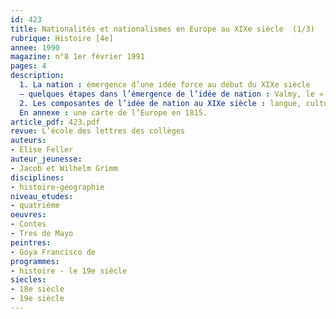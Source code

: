 ```yaml
---
id: 423
title: Nationalités et nationalismes en Europe au XIXe siècle  (1/3)
rubrique: Histoire [4e]
annee: 1990
magazine: n°8 1er février 1991
pages: 4
description: 
  1. La nation : émergence d’une idée force au début du XIXe siècle
  – quelques étapes dans l’émergence de l’idée de nation : Valmy, le « Tres de Mayo » par Goya, les contes de Grimm, la machine à vapeur, le Congrès de Vienne
  2. Les composantes de l’idée de nation au XIXe siècle : langue, culture, religion, histoire
  En annexe : une carte de l’Europe en 1815.
article_pdf: 423.pdf
revue: L’école des lettres des collèges
auteurs:
- Élise Feller
auteur_jeunesse:
- Jacob et Wilhelm Grimm
disciplines:
- histoire-géographie
niveau_etudes:
- quatrième
oeuvres:
- Contes
- Tres de Mayo
peintres:
- Goya Francisco de
programmes:
- histoire - le 19e siècle
siecles:
- 18e siècle
- 19e siècle
---
```

